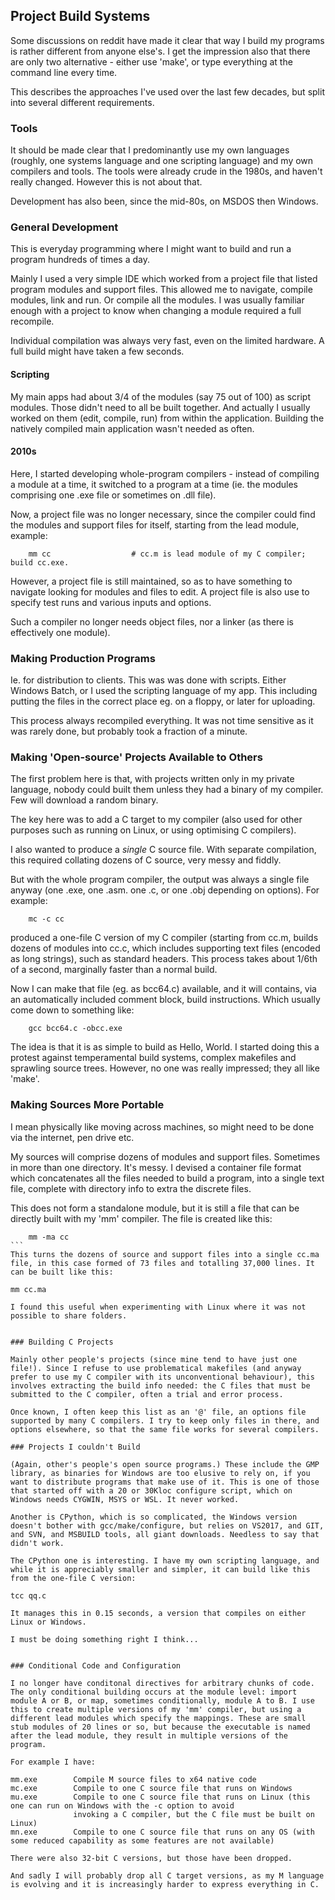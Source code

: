 ## Project Build Systems

Some discussions on reddit have made it clear that way I build my programs is rather different from anyone else's. I get the impression also that there are only two alternative - either use 'make', or type everything at the command line every time.

This describes the approaches I've used over the last few decades, but split into several different requirements.

### Tools

It should be made clear that I predominantly use my own languages (roughly, one systems language and one scripting language) and my own compilers and tools. The tools were already crude in the 1980s, and haven't really changed. However this is not about that.

Development has also been, since the mid-80s, on MSDOS then Windows.

### General Development

This is everyday programming where I might want to build and run a program hundreds of times a day.

Mainly I used a very simple IDE which worked from a project file that listed program modules and support files. This allowed me to navigate, compile modules, link and run. Or compile all the modules. I was usually familiar enough with a project to know when changing a module required a full recompile.

Individual compilation was always very fast, even on the limited hardware. A full build might have taken a few seconds.

#### Scripting

My main apps had about 3/4 of the modules (say 75 out of 100) as script modules. Those didn't need to all be built together. And actually I usually worked on them (edit, compile, run) from within the application. Building the natively compiled main application wasn't needed as often.

#### 2010s

Here, I started developing whole-program compilers - instead of compiling a module at a time, it switched to a program at a time (ie. the modules comprising one .exe file or sometimes on .dll file).

Now, a project file was no longer necessary, since the compiler could find the modules and support files for itself, starting from the lead module, example:
````
    mm cc                  # cc.m is lead module of my C compiler; build cc.exe.
````
However, a project file is still maintained, so as to have something to navigate looking for modules and files to edit. A project file is also use to specify test runs and various inputs and options.

Such a compiler no longer needs object files, nor a linker (as there is effectively one module).

### Making Production Programs

Ie. for distribution to clients. This was was done with scripts. Either Windows Batch, or I used the scripting language of my app. This including putting the files in the correct place eg. on a floppy, or later for uploading.

This process always recompiled everything. It was not time sensitive as it was rarely done, but probably took a fraction of a minute.

### Making 'Open-source' Projects Available to Others

The first problem here is that, with projects written only in my private language, nobody could built them unless they had a binary of my compiler. Few will download a random binary.

The key here was to add a C target to my compiler (also used for other purposes such as running on Linux, or using optimising C compilers).

I also wanted to produce a *single* C source file. With separate compilation, this required collating dozens of C source, very messy and fiddly.

But with the whole program compiler, the output was always a single file anyway (one .exe, one .asm. one .c, or one .obj depending on options). For example:
````
    mc -c cc
````
produced a one-file C version of my C compiler (starting from cc.m, builds dozens of modules into cc.c, which includes supporting text files (encoded as long strings), such as standard headers. This process takes about 1/6th of a second, marginally faster than a normal build.

Now I can make that file (eg. as bcc64.c) available, and it will contains, via an automatically included comment block, build instructions. Which usually come down to something like:
````
    gcc bcc64.c -obcc.exe
````
The idea is that it is as simple to build as Hello, World. I started doing this a protest against temperamental build systems, complex makefiles and sprawling  source trees. However, no one was really impressed; they all like 'make'.



### Making Sources More Portable

I mean physically like moving across machines, so might need to be done via the internet, pen drive etc.

My sources will comprise dozens of modules and support files. Sometimes in more than one directory. It's messy. I devised a container file format which concatenates all the files needed to build a program, into a single text file, complete with directory info to extra the discrete files.

This does not form a standalone module, but it is still a file that can be directly built with my 'mm' compiler. The file is created like this:
````
    mm -ma cc
```
This turns the dozens of source and support files into a single cc.ma file, in this case formed of 73 files and totalling 37,000 lines. It can be built like this:
````
    mm cc.ma
````
I found this useful when experimenting with Linux where it was not possible to share folders.


### Building C Projects

Mainly other people's projects (since mine tend to have just one file!). Since I refuse to use problematical makefiles (and anyway prefer to use my C compiler with its unconventional behaviour), this involves extracting the build info needed: the C files that must be submitted to the C compiler, often a trial and error process.

Once known, I often keep this list as an '@' file, an options file supported by many C compilers. I try to keep only files in there, and options elsewhere, so that the same file works for several compilers.

### Projects I couldn't Build

(Again, other's people's open source programs.) These include the GMP library, as binaries for Windows are too elusive to rely on, if you want to distribute programs that make use of it. This is one of those that started off with a 20 or 30Kloc configure script, which on Windows needs CYGWIN, MSYS or WSL. It never worked.

Another is CPython, which is so complicated, the Windows version doesn't bother with gcc/make/configure, but relies on VS2017, and GIT, and SVN, and MSBUILD tools, all giant downloads. Needless to say that didn't work.

The CPython one is interesting. I have my own scripting language, and while it is appreciably smaller and simpler, it can build like this from the one-file C version:
````
    tcc qq.c
````
It manages this in 0.15 seconds, a version that compiles on either Linux or Windows.

I must be doing something right I think...


### Conditional Code and Configuration

I no longer have conditonal directives for arbitrary chunks of code. The only conditional building occurs at the module level: import module A or B, or map, sometimes conditionally, module A to B. I use this to create multiple versions of my 'mm' compiler, but using a different lead modules which specify the mappings. These are small stub modules of 20 lines or so, but because the executable is named after the lead module, they result in multiple versions of the program.

For example I have:
````
    mm.exe        Compile M source files to x64 native code
    mc.exe        Compile to one C source file that runs on Windows
    mu.exe        Compile to one C source file that runs on Linux (this one can run on Windows with the -c option to avoid
                  invoking a C compiler, but the C file must be built on Linux)
    mn.exe        Compile to one C source file that runs on any OS (with some reduced capability as some features are not available)
````
There were also 32-bit C versions, but those have been dropped.

And sadly I will probably drop all C target versions, as my M language is evolving and it is increasingly harder to express everything in C.


